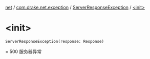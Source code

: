 [net](../../index.md) / [com.drake.net.exception](../index.md) / [ServerResponseException](index.md) / [&lt;init&gt;](./-init-.md)

# &lt;init&gt;

`ServerResponseException(response: Response)`

= 500 服务器异常

